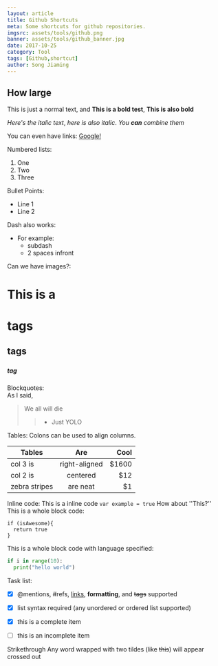 ```yaml
---
layout: article
title: Github Shortcuts
meta: Some shortcuts for github repositories.
imgsrc: assets/tools/github.png
banner: assets/tools/github_banner.jpg
date: 2017-10-25
category: Tool
tags: [Github,shortcut]
author: Song Jiaming
---
```


## How large ##

This is just a normal text, and **This is a bold test**, __This is also bold__ 

*Here's the italic text*, _here is also italic_. _You **can** combine them_

You can even have links: [Google!](http://www.google.com)

Numbered lists:
1. One
2. Two
3. Three

Bullet Points:
* Line 1
* Line 2

Dash also works:
- For example:
  - subdash
  - 2 spaces infront

Can we have images?:




# This is a <h1> tags
## <h2> tags
##### <h5> tag

Blockquotes:<br>
As I said,
> We all will die
>> - Just YOLO


Tables:
Colons can be used to align columns.

| Tables        | Are           | Cool  |
| ------------- |:-------------:| -----:|
| col 3 is      | right-aligned | $1600 |
| col 2 is      | centered      |   $12 |
| zebra stripes | are neat      |    $1 |


Inline code:
This is a inline code `var example = true`
How about ''This?''
This is a whole block code:
```
if (isAwesome){
  return true
}
```

This is a whole block code with language specified:

```python
if i in range(10):
  print("hello world")
```

Task list:

- [x] @mentions, #refs, [links](), **formatting**, and <del>tags</del> supported
- [x] list syntax required (any unordered or ordered list supported)
- [x] this is a complete item
- [ ] this is an incomplete item


Strikethrough
Any word wrapped with two tildes (like ~~this~~) will appear crossed out
